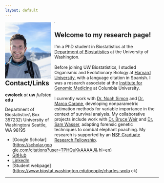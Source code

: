 ```yaml
---
layout: default
---
```


<style>
    .first-column {
    width: 30%;
    padding: 0 10px 0 0;
    float: left;
}

.second-column {
    width: 66%;
    padding: 0 10px 0 0;
    float: right;
}
    @media only screen and (max-width: 800px) {

   .first-column {
        width: 100%;
        padding-bottom: 10px;
        float: none;
    }

    .second-column {
        width: 100%;
        padding-bottom: 10px;
        float: none;
    }
    
}
</style>

<div class="row">
        <div class="first-column">
            <img src="prof_pic.jpg" style="width:250px">
        </div>
        <div class="second-column">
            <h2>Welcome to my research page!</h2>
            <p>I'm a PhD student in Biostatistics at the <a href = "http://biostat.washington.edu">Department of Biostatistics</a> at the University of Washington. 
            <br/>
            <br/>
            Before joining UW Biostatistics, I studied Organismic and Evolutionary Biology at <a href = "http://oeb.harvard.edu/">Harvard University</a>, with a language citation in Spanish. 
            I was a research associate at the <a href = "http://igm.columbia.edu">Institute for Genomic Medicine</a> at Columbia University.
            <br/>
            <br/>
            I currently work with <a href = "https://faculty.washington.edu/nrsimon/">Dr. Noah Simon</a> and <a href = "http://faculty.washington.edu/mcarone/about.html">Dr. Marco Carone</a>, 
            developing nonparametric estimation methods for variable importance in the context of survival analysis. My collaborative projects include work with 
            <a href = "https://www.biostat.washington.edu/people/bruce-weir">Dr. Bruce Weir</a> and <a href = "https://www.biology.washington.edu/people/profile/samuel-k-wasser">Dr. Sam Wasser</a>, 
            adapting forensic genetic techniques to combat elephant poaching. My research is supported by an <a href = "https://www.nsfgrfp.org/">NSF Graduate Research Fellowship</a>. 
            </p> 
        </div>
</div>

<!---
<div class="row">
    <center><p class = "lead" style="clear:both;">

    cwolock[at]uw[dot]edu

    &nbsp;&nbsp;&nbsp;&nbsp;

    <a href = "https://scholar.google.com/citations?user=TPHQuKkAAAAJ&hl=en">Google Scholar</a>
    
    &nbsp;&nbsp;&nbsp;&nbsp;

    <a href = "https://github.com/cwolock">GitHub</a>
    
    &nbsp;&nbsp;&nbsp;&nbsp;

    <a href = "https://www.biostat.washington.edu/people/charles-wolock">Student webpage</a>

    </p></center>
</div>
-->


<!---
<img class="profile-picture" src="prof_pic.jpg">
--->

---

## Contact/Links

**cwolock** *at* **uw** *fullstop* **edu**

Department of Biostatistics\\
Box 357232\\
University of Washington\\
Seattle, WA 98195

* [Google Scholar](https://scholar.google.com/citations?user=TPHQuKkAAAAJ&
hl=en)
* [GitHub](https://github.com/cwolock)
* [LinkedIn](https://www.linkedin.com/in/charles-wolock-918974121/)
* [Student webpage](https://www.biostat.washington.edu/people/charles-wolo
ck)

---

<!---

Welcome to my research page! I'm a PhD student in Biostatistics at the [University of Washington](http://biostat.washington.edu/).

Before joining UW Biostatistics, I studied Organismic and Evolutionary Biology at [Harvard University](http://oeb.harvard.edu/), with a language citation in Spanish. I was a research associate at the [Institute for Genomic Medicine](http://igm.columbia.edu) at Columbia University.

I currently work with [Dr. Noah Simon](https://faculty.washington.edu/nrsimon/) and [Dr. Marco Carone](http://faculty.washington.edu/mcarone/about.html), developing nonparametric estimation methods for variable importance in the context of survival analysis. My collaborative projects include work with [Dr. Bruce Weir](https://www.biostat.washington.edu/people/bruce-weir) and [Dr. Sam Wasser](https://www.biology.washington.edu/people/profile/samuel-k-wasser), adapting forensic genetic techniques to combat elephant poaching. My research is supported by an [NSF Graduate Research Fellowship](https://www.nsfgrfp.org/).
-->

